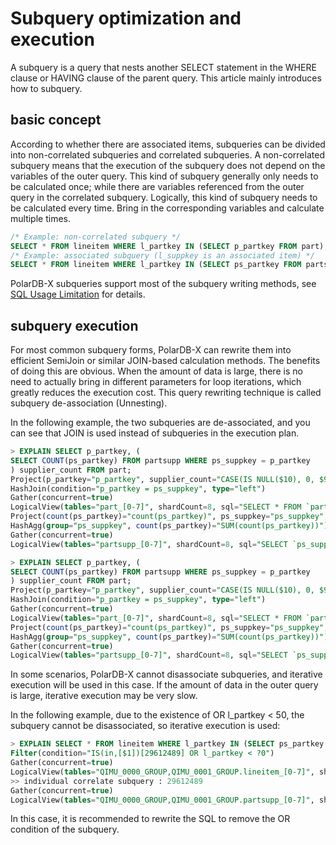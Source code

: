 Subquery optimization and execution
=============================

A subquery is a query that nests another SELECT statement in the WHERE clause or HAVING clause of the parent query. This article mainly introduces how to subquery.

basic concept
-------------------------

According to whether there are associated items, subqueries can be divided into non-correlated subqueries and correlated subqueries. A non-correlated subquery means that the execution of the subquery does not depend on the variables of the outer query. This kind of subquery generally only needs to be calculated once; while there are variables referenced from the outer query in the correlated subquery. Logically, this kind of subquery needs to be calculated every time. Bring in the corresponding variables and calculate multiple times.

```sql
/* Example: non-correlated subquery */
SELECT * FROM lineitem WHERE l_partkey IN (SELECT p_partkey FROM part);
/* Example: associated subquery (l_suppkey is an associated item) */
SELECT * FROM lineitem WHERE l_partkey IN (SELECT ps_partkey FROM partsupp WHERE ps_suppkey = l_suppkey);
```

PolarDB-X subqueries support most of the subquery writing methods, see [SQL Usage Limitation](../../dev-guide/topics/limitation.md) for details.

subquery execution
--------------------------

For most common subquery forms, PolarDB-X can rewrite them into efficient SemiJoin or similar JOIN-based calculation methods. The benefits of doing this are obvious. When the amount of data is large, there is no need to actually bring in different parameters for loop iterations, which greatly reduces the execution cost. This query rewriting technique is called subquery de-association (Unnesting).

In the following example, the two subqueries are de-associated, and you can see that JOIN is used instead of subqueries in the execution plan.

```sql
> EXPLAIN SELECT p_partkey, (
SELECT COUNT(ps_partkey) FROM partsupp WHERE ps_suppkey = p_partkey
) supplier_count FROM part;
Project(p_partkey="p_partkey", supplier_count="CASE(IS NULL($10), 0, $9)", cor=[$cor0])
HashJoin(condition="p_partkey = ps_suppkey", type="left")
Gather(concurrent=true)
LogicalView(tables="part_[0-7]", shardCount=8, sql="SELECT * FROM `part` AS `part`")
Project(count(ps_partkey)="count(ps_partkey)", ps_suppkey="ps_suppkey", count(ps_partkey)2="count(ps_partkey)")
HashAgg(group="ps_suppkey", count(ps_partkey)="SUM(count(ps_partkey))")
Gather(concurrent=true)
LogicalView(tables="partsupp_[0-7]", shardCount=8, sql="SELECT `ps_suppkey`, COUNT(`ps_partkey`) AS `count(ps_partkey)` FROM `partsupp` AS `partsupp` GROUP BY `ps_suppkey`")
```



```sql
> EXPLAIN SELECT p_partkey, (
SELECT COUNT(ps_partkey) FROM partsupp WHERE ps_suppkey = p_partkey
) supplier_count FROM part;
Project(p_partkey="p_partkey", supplier_count="CASE(IS NULL($10), 0, $9)", cor=[$cor0])
HashJoin(condition="p_partkey = ps_suppkey", type="left")
Gather(concurrent=true)
LogicalView(tables="part_[0-7]", shardCount=8, sql="SELECT * FROM `part` AS `part`")
Project(count(ps_partkey)="count(ps_partkey)", ps_suppkey="ps_suppkey", count(ps_partkey)2="count(ps_partkey)")
HashAgg(group="ps_suppkey", count(ps_partkey)="SUM(count(ps_partkey))")
Gather(concurrent=true)
LogicalView(tables="partsupp_[0-7]", shardCount=8, sql="SELECT `ps_suppkey`, COUNT(`ps_partkey`) AS `count(ps_partkey)` FROM `partsupp` AS `partsupp` GROUP BY `ps_suppkey`")
```



In some scenarios, PolarDB-X cannot disassociate subqueries, and iterative execution will be used in this case. If the amount of data in the outer query is large, iterative execution may be very slow.

In the following example, due to the existence of OR l_partkey < 50, the subquery cannot be disassociated, so iterative execution is used:

```sql
> EXPLAIN SELECT * FROM lineitem WHERE l_partkey IN (SELECT ps_partkey FROM partsupp WHERE ps_suppkey = l_suppkey) OR l_partkey IS NOT
Filter(condition="IS(in,[$1])[29612489] OR l_partkey < ?0")
Gather(concurrent=true)
LogicalView(tables="QIMU_0000_GROUP,QIMU_0001_GROUP.lineitem_[0-7]", shardCount=8, sql="SELECT * FROM `lineitem` AS `lineitem`")
>> individual correlate subquery : 29612489
Gather(concurrent=true)
LogicalView(tables="QIMU_0000_GROUP,QIMU_0001_GROUP.partsupp_[0-7]", shardCount=8, sql="SELECT * FROM (SELECT `ps_partkey` FROM `partsupp` AS `partsupp` WHERE (`ps_suppkey` = `l_suppkey`)) AS `t0` WHERE (((`l_partkey` = `ps_partkey`) OR (`l_partkey` IS NULL)) OR (`ps_partkey` IS NULL))")
```

In this case, it is recommended to rewrite the SQL to remove the OR condition of the subquery.

